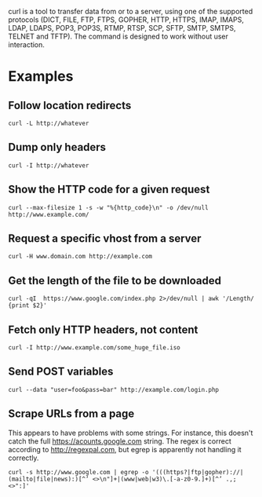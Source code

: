 curl is a tool to transfer data from or to a server, using one of the supported protocols (DICT, FILE, FTP, FTPS, GOPHER, HTTP, HTTPS, IMAP, IMAPS, LDAP, LDAPS, POP3, POP3S, RTMP, RTSP, SCP, SFTP, SMTP, SMTPS, TELNET and TFTP). The command is designed to work without user interaction.


# Examples

## Follow location redirects

    curl -L http://whatever

## Dump only headers

    curl -I http://whatever

## Show the HTTP code for a given request

    curl --max-filesize 1 -s -w "%{http_code}\n" -o /dev/null http://www.example.com/

## Request a specific vhost from a server

    curl -H www.domain.com http://example.com

## Get the length of the file to be downloaded

    curl -qI  https://www.google.com/index.php 2>/dev/null | awk '/Length/ {print $2}'

## Fetch only HTTP headers, not content

    curl -I http://www.example.com/some_huge_file.iso

## Send POST variables

    curl --data "user=foo&pass=bar" http://example.com/login.php

## Scrape URLs from a page
This appears to have problems with some strings. For instance, this doesn't catch the full https://acounts.google.com string.  The regex is correct according to http://regexpal.com, but egrep is apparently not handling it correctly.

    curl -s http://www.google.com | egrep -o '(((https?|ftp|gopher)://|(mailto|file|news):)[^’ <>\n"]+|(www|web|w3)\.[-a-z0-9.]+)[^’ .,;<>":]'
